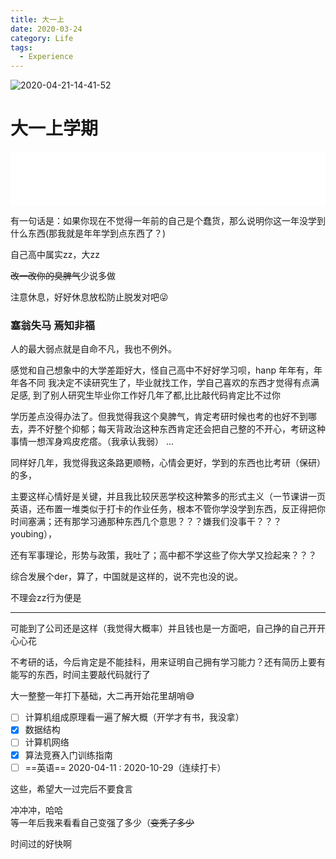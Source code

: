 ```yaml
---
title: 大一上
date: 2020-03-24
category: Life
tags:
  - Experience
---
```


![2020-04-21-14-41-52](https://raw.githubusercontent.com/fengwei2002/Pictures_02/master/img/2020-04-21-14-41-52.png)
<!-- more -->
# 大一上学期

<iframe frameborder="no" border="0" marginwidth="0" marginheight="0" width=100% height=86 src="//music.163.com/outchain/player?type=2&id=326719&auto=1&height=66"></iframe>

有一句话是：如果你现在不觉得一年前的自己是个蠢货，那么说明你这一年没学到什么东西(那我就是年年学到点东西了？)

自己高中属实zz，大zz

~~改一改你的臭脾气~~少说多做

注意休息，好好休息放松防止脱发对吧😜

### 塞翁失马 焉知非福

人的最大弱点就是自命不凡，我也不例外。

感觉和自己想象中的大学差距好大，怪自己高中不好好学习呗，hanp 年年有，年年各不同
我决定不读研究生了，毕业就找工作，学自己喜欢的东西才觉得有点满足感, 到了别人研究生毕业你工作好几年了都,比比敲代码肯定比不过你

学历差点没得办法了。但我觉得我这个臭脾气，肯定考研时候也考的也好不到哪去，弄不好整个抑郁；每天背政治这种东西肯定还会把自己整的不开心，考研这种事情一想浑身鸡皮疙瘩。（我承认我弱） ... 

同样好几年，我觉得我这条路更顺畅，心情会更好，学到的东西也比考研（保研）的多，

主要这样心情好是关键，并且我比较厌恶学校这种繁多的形式主义（一节课讲一页英语，还布置一堆类似于打卡的作业任务，根本不管你学没学到东西，反正得把你时间塞满；还有那学习通那种东西几个意思？？？嫌我们没事干？？？youbing），

还有军事理论，形势与政策，我吐了；高中都不学这些了你大学又捡起来？？？

综合发展个der，算了，中国就是这样的，说不完也没的说。

不理会zz行为便是

***

可能到了公司还是这样（我觉得大概率）并且钱也是一方面吧，自己挣的自己开开心心花

不考研的话，今后肯定是不能挂科，用来证明自己拥有学习能力？还有简历上要有能写的东西，时间主要敲代码就行了

大一整整一年打下基础，大二再开始花里胡哨😅

* [ ] 计算机组成原理看一遍了解大概（开学才有书，我没拿）
* [x] 数据结构
* [ ] 计算机网络
* [x] 算法竞赛入门训练指南
* [ ] ==英语== 2020-04-11 : 2020-10-29（连续打卡）

这些，希望大一过完后不要食言

冲冲冲，哈哈  
等一年后我来看看自己变强了多少（~~变秃了多少~~

时间过的好快啊
